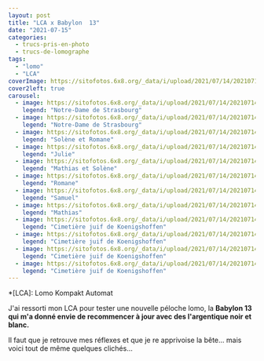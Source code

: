 ```yaml
---
layout: post
title: "LCA x Babylon  13"
date: "2021-07-15"
categories: 
  - trucs-pris-en-photo
  - trucs-de-lomographe
tags: 
  - "lomo"
  - "LCA"
coverImage: https://sitofotos.6x8.org/_data/i/upload/2021/07/14/20210714142959-6c69fa54-me.jpg
cover2left: true
carousel: 
  - image: https://sitofotos.6x8.org/_data/i/upload/2021/07/14/20210714143018-51642294-xx.jpg
    legend: "Notre-Dame de Strasbourg"
  - image: https://sitofotos.6x8.org/_data/i/upload/2021/07/14/20210714143017-ba723f41-xx.jpg
    legend: "Notre-Dame de Strasbourg"
  - image: https://sitofotos.6x8.org/_data/i/upload/2021/07/14/20210714143015-67ae9c41-xx.jpg
    legend: "Solène et Romane"
  - image: https://sitofotos.6x8.org/_data/i/upload/2021/07/14/20210714143014-8576b4ae-xx.jpg
    legend: "Julie"
  - image: https://sitofotos.6x8.org/_data/i/upload/2021/07/14/20210714143012-d3b58dde-xx.jpg
    legend: "Mathias et Solène"
  - image: https://sitofotos.6x8.org/_data/i/upload/2021/07/14/20210714143011-e005a5d9-xx.jpg
    legend: "Romane"
  - image: https://sitofotos.6x8.org/_data/i/upload/2021/07/14/20210714143009-03e201de-xx.jpg
    legend: "Samuel"
  - image: https://sitofotos.6x8.org/_data/i/upload/2021/07/14/20210714143007-fe23a761-xx.jpg
    legend: "Mathias"
  - image: https://sitofotos.6x8.org/_data/i/upload/2021/07/14/20210714142959-6c69fa54-xx.jpg
    legend: "Cimetière juif de Koenigshoffen"
  - image: https://sitofotos.6x8.org/_data/i/upload/2021/07/14/20210714143001-8af81c34-xx.jpg
    legend: "Cimetière juif de Koenigshoffen"
  - image: https://sitofotos.6x8.org/_data/i/upload/2021/07/14/20210714143003-8c446892-xx.jpg
    legend: "Cimetière juif de Koenigshoffen"
  - image: https://sitofotos.6x8.org/_data/i/upload/2021/07/14/20210714143005-37662e77-xx.jpg
    legend: "Cimetière juif de Koenigshoffen"
---
```


*[LCA]: Lomo Kompakt Automat

J'ai ressorti mon LCA pour tester une nouvelle péloche lomo, la **Babylon 13 qui m'a donné envie de recommencer à jour avec des l'argentique noir et blanc.**

Il faut que je retrouve mes réflexes et que je re apprivoise la bête... mais voici tout de même quelques clichés...
